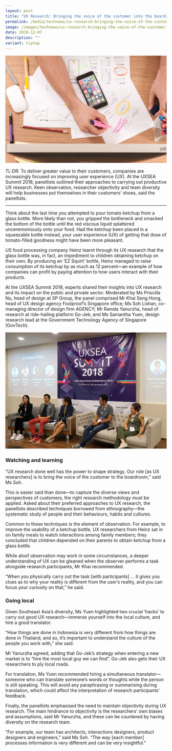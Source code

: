 ```yaml
---
layout: post
title: "UX Research: Bringing the voice of the customer into the boardroom"
permalink: /media/technews/ux-research-bringing-the-voice-of-the-customer-into-the-boardroom/
image: /images/technews/ux-research-bringing-the-voice-of-the-customer-into-the-boardroom-part1.png
date: 2018-12-07
description: ""
variant: tiptap
---
```

![TechNews UX Research: Bringing the voice of the customer into the boardroom](/images/technews/ux-research-bringing-the-voice-of-the-customer-into-the-boardroom-part1.png)

TL:DR: To deliver greater value to their customers, companies are increasingly focused on improving user experience (UX). At the UXSEA Summit 2018, panellists outlined their approaches to carrying out productive UX research. Keen observation, researcher objectivity and team diversity will help businesses put themselves in their customers’ shoes, said the panellists. 

---
Think about the last time you attempted to pour tomato ketchup from a glass bottle. More likely than not, you gripped the bottleneck and smacked the bottom of the bottle until the red viscous liquid splattered unceremoniously onto your food. Had the ketchup been placed in a squeezable bottle instead, your user experience (UX) of getting that dose of tomato-filled goodness might have been more pleasant. 

US food processing company Heinz learnt through its UX research that the glass bottle was, in fact, an impediment to children obtaining ketchup on their own. By producing an ‘EZ Squirt’ bottle, Heinz managed to raise consumption of its ketchup by as much as 12 percent—an example of how companies can profit by paying attention to how users interact with their products. 

At the UXSEA Summit 2018, experts shared their insights into UX research and its impact on the public and private sector. Moderated by Ms Priscilla Nu, head of design at SP Group, the panel comprised Mr Khai Seng Hong, head of UX design agency Foolproof’s Singapore office; Ms Soh Lishan, co-managing director of design firm AGENCY; Mr Ramda Yanurzha, head of research at ride-hailing platform Go-Jek; and Ms Samantha Yuen, design research lead at the Government Technology Agency of Singapore (GovTech).

![TechNews UX Research: Bringing the voice of the customer into the boardroom](/images/technews/ux-research-bringing-the-voice-of-the-customer-into-the-boardroom-part2.png)

### **Watching and learning**

“UX research done well has the power to shape strategy. Our role [as UX researchers] is to bring the voice of the customer to the boardroom,” said Ms Soh.

This is easier said than done—to capture the diverse views and perspectives of customers, the right research methodology must be applied. Asked about their preferred approaches to UX research, the panellists described techniques borrowed from ethnography—the systematic study of people and their behaviours, habits and cultures.

Common to these techniques is the element of observation. For example, to improve the usability of a ketchup bottle, UX researchers from Heinz sat in on family meals to watch interactions among family members; they concluded that children depended on their parents to obtain ketchup from a glass bottle.

While aloof observation may work in some circumstances, a deeper understanding of UX can be gleaned when the observer performs a task alongside research participants, Mr Khai recommended.

“When you physically carry out the task [with participants] … it gives you clues as to why your reality is different from the user’s reality, and you can focus your curiosity on that,” he said.

### **Going local**

Given Southeast Asia’s diversity, Ms Yuen highlighted two crucial ‘hacks’ to carry out good UX research—immerse yourself into the local culture, and hire a good translator.

“How things are done in Indonesia is very different from how things are done in Thailand, and so, it’s important to understand the culture of the people you work with,” she said. 

Mr Yanurzha agreed, adding that Go-Jek’s strategy when entering a new market is to “hire the most local guy we can find”. Go-Jek also gets their UX researchers to ply local roads.

For translation, Ms Yuen recommended hiring a simultaneous translator—someone who can translate someone’s words or thoughts while the person is still speaking. This will avoid any paraphrasing or summarising during translation, which could affect the interpretation of research participants’ feedback. 

Finally, the panellists emphasised the need to maintain objectivity during UX research. The main hindrance to objectivity is the researchers’ own biases and assumptions, said Mr Yanurzha, and these can be countered by having diversity on the research team.

“For example, our team has architects, interactions designers, product designers and engineers,” said Ms Soh. “The way [each member] processes information is very different and can be very insightful.”